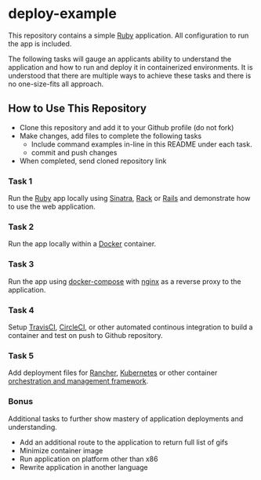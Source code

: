 # deploy-example

This repository contains a simple [Ruby](https://www.ruby-lang.org) application. All configuration to run the app is included.

The following tasks will gauge an applicants ability to understand the application and how to run and deploy it in containerized environments. It is understood that there are multiple ways to achieve these tasks and there is no one-size-fits all approach.

## How to Use This Repository

- Clone this repository and add it to your Github profile (do not fork)
- Make changes, add files to complete the following tasks
  - Include command examples in-line in this README under each task.
  - commit and push changes
- When completed, send cloned repository link

### Task 1

Run the [Ruby](https://www.ruby-lang.org) app locally using [Sinatra](http://www.sinatrarb.com), [Rack](http://rack.github.io) or [Rails](http://rubyonrails.org) and demonstrate how to use the web application.

### Task 2

Run the app locally within a [Docker](https://docs.docker.com/engine/) container.

### Task 3

Run the app using [docker-compose](https://docs.docker.com/compose/) with [nginx](https://docs.docker.com/compose/) as a reverse proxy to the application.

### Task 4

Setup [TravisCI](https://travis-ci.org), [CircleCI](https://circleci.com), or other automated continous integration to build a container and test on push to Github repository.

### Task 5

Add deployment files for [Rancher](http://rancher.com), [Kubernetes](https://kubernetes.io) or other container [orchestration and management framework](https://github.com/cncf/landscape).

### Bonus

Additional tasks to further show mastery of application deployments and understanding.

- Add an additional route to the application to return full list of gifs
- Minimize container image
- Run application on platform other than x86
- Rewrite application in another language
